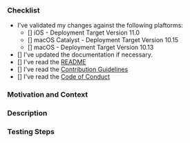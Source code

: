 <!-- Thanks for contributing to libtesseract! Before you submit your pull request, please make sure to check the following boxes by putting an x in the [ ] (don't: [x ], [ x], do: [x]) -->

### Checklist
- I've validated my changes against the following plaftorms:
  - [] iOS - Deployment Target Version 11.0
  - [] macOS Catalyst - Deployment Target Version 10.15
  - [] macOS - Deployment Target Version 10.13
- [] I've updated the documentation if necessary.
- [] I've read the [README](https://github.com/SwiftyTesseract/libtesseract/blob/main/README.md)
- [] I've read the [Contribution Guidelines](https://github.com/SwiftyTesseract/libtesseract/blob/main/CONTRIBUTING.md)
- [] I've read the [Code of Conduct](https://github.com/SwiftyTesseract/libtesseract/blob/main/CODE_OF_CONDUCT.md)

### Motivation and Context
<!-- Why is this change required? What problem does it solve? -->
<!-- If it fixes an open issue, please link to the issue here. -->

### Description
<!-- Describe your changes in detail. -->

### Testing Steps
<!-- Steps, commands, or code used to test your changes. -->
<!-- Providing these will reduce the time needed for testing and review. -->